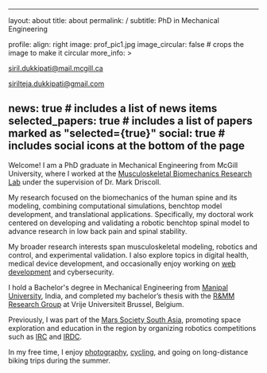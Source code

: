 <!-- ---
layout: about
title: about
permalink: /
subtitle: PhD candidate at <a href='https://www.mcgill.ca/mbr/'>MBR Lab</a>, McGill University, Montreal, Canada.

profile:
  align: right
  image: prof_pic1.jpg
  image_circular: false # crops the image to make it circular
  more_info: >
     <p>siril.dukkipati@mail.mcgill.ca</p>
     <p>sirilteja.dukkipati@gmail.com</p>

news: true # includes a list of news items
selected_papers: true # includes a list of papers marked as "selected={true}"
social: true # includes social icons at the bottom of the page
---

Welcome.! I am a PhD candidate at the [Musculoskeletal Biomechanics Research Lab](https://www.mcgill.ca/mbr/people-1) headed by Dr. Mark Driscoll in the Department of Mechanical Engineering at McGill. My work mainly focuses on the Biomechanics of Human Spine and it's modeling. As the name suggests, my lab works in various fields ranging from FE Simulations to Benchtop model design to Virtual surgery planning - all revolving around the human spine, it's stability and various medical conditions related to it. 

My research interests include Robot design, Control, Experimental validation. My PhD work is focused on developing a validated robotic benchtop spinal model for use as a research tool in low back research. I also do some [web dev](/picxel) and delve in cybersecurity topics.

I hold a Bachelor's Degree in Mechanical Engineering from [Manipal University](https://manipal.edu/mu.html), India and did my bachelor's thesis with the [R&MM Research Group](https://www.brubotics.eu/research/self-healing-research) at Vrije Universiteit Brussel, Belgium.

I was also a part of [Mars Society South Asia](https://southasia.marssociety.org/) and worked on promoting space exploration and education in the 7 South Asian countries by organizing robotic competitions like [IRC](https://southasia.marssociety.org/indianroverchallenge/), [IRDC](https://southasia.marssociety.org/irdc/) etc.

In my free time, I enjoy doing [photography](https://www.instagram.com/siril.td/). I love [cycling](https://www.strava.com/athletes/82563036) and go on long biking trips during summers. -->


---
layout: about
title: about
permalink: /
subtitle: PhD in Mechanical Engineering

profile:
  align: right
  image: prof_pic1.jpg
  image_circular: false # crops the image to make it circular
  more_info: >
     <p>siril.dukkipati@mail.mcgill.ca</p>
     <p>sirilteja.dukkipati@gmail.com</p>

news: true # includes a list of news items
selected_papers: true # includes a list of papers marked as "selected={true}"
social: true # includes social icons at the bottom of the page
---

Welcome! I am a PhD graduate in Mechanical Engineering from McGill University, where I worked at the [Musculoskeletal Biomechanics Research Lab](https://www.mcgill.ca/mbr/people-1) under the supervision of Dr. Mark Driscoll.  

My research focused on the biomechanics of the human spine and its modeling, combining computational simulations, benchtop model development, and translational applications. Specifically, my doctoral work centered on developing and validating a robotic benchtop spinal model to advance research in low back pain and spinal stability.  

My broader research interests span musculoskeletal modeling, robotics and control, and experimental validation. I also explore topics in digital health, medical device development, and occasionally enjoy working on [web development](/picxel) and cybersecurity.  

I hold a Bachelor's degree in Mechanical Engineering from [Manipal University](https://manipal.edu/mu.html), India, and completed my bachelor’s thesis with the [R&MM Research Group](https://www.brubotics.eu/research/self-healing-research) at Vrije Universiteit Brussel, Belgium.  

Previously, I was part of the [Mars Society South Asia](https://southasia.marssociety.org/), promoting space exploration and education in the region by organizing robotics competitions such as [IRC](https://southasia.marssociety.org/indianroverchallenge/) and [IRDC](https://southasia.marssociety.org/irdc/).  

In my free time, I enjoy [photography](https://www.instagram.com/siril.td/), [cycling](https://www.strava.com/athletes/82563036), and going on long-distance biking trips during the summer.  
